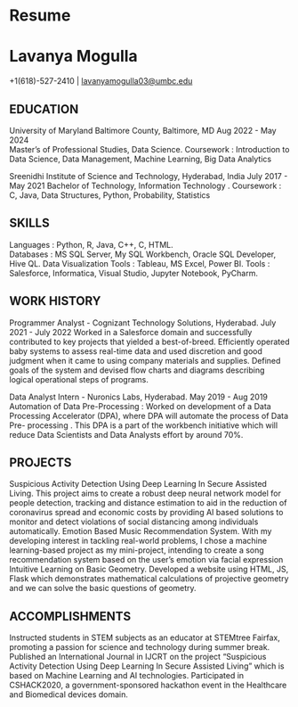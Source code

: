 # Resume
# Lavanya Mogulla
   +1(618)-527-2410     |       lavanyamogulla03@umbc.edu
## EDUCATION
University of Maryland Baltimore County, Baltimore, MD                                                             Aug 2022 - May 2024         
Master’s of Professional Studies, Data Science.
Coursework : Introduction to Data Science, Data Management, Machine Learning, Big Data Analytics

Sreenidhi Institute of Science and Technology, Hyderabad, India                                                    July 2017 -  May 2021 
Bachelor of Technology, Information Technology . 
Coursework : C, Java, Data Structures, Python, Probability, Statistics

## SKILLS
Languages : Python, R, Java, C++,  C, HTML.                             
Databases : MS SQL Server, My SQL Workbench, Oracle SQL Developer, Hive QL.
Data Visualization Tools : Tableau, MS Excel, Power BI. 
Tools : Salesforce, Informatica, Visual Studio, Jupyter Notebook, PyCharm.

## WORK HISTORY 
Programmer Analyst - Cognizant Technology Solutions, Hyderabad.                                                     July 2021 - July 2022
Worked in a Salesforce domain and successfully contributed to key projects that yielded a best-of-breed.
Efficiently operated baby systems to assess real-time data and used discretion and good judgment when it came to using company materials and supplies.
Defined goals of the system and devised flow charts and diagrams describing logical operational steps of programs.

Data Analyst Intern - Nuronics Labs, Hyderabad.                                                                      May 2019 - Aug 2019
Automation of Data Pre-Processing : Worked on development of a Data Processing Accelerator (DPA), where DPA will automate the process of Data Pre- processing . This DPA is a part of the workbench initiative which will reduce Data Scientists and Data Analysts effort by around 70%.

## PROJECTS
Suspicious Activity Detection Using Deep Learning In Secure Assisted Living.
This project aims to create a robust deep neural network model for people detection, tracking and distance estimation to aid in the reduction of coronavirus spread and economic costs by providing AI based solutions to monitor and detect violations of social distancing among individuals automatically.
Emotion Based Music Recommendation System.
With my developing interest in tackling real-world problems, I chose a machine learning-based project as my mini-project, intending to create a song recommendation system based on the user’s emotion via facial expression
Intuitive Learning on Basic Geometry.
Developed a  website using HTML, JS, Flask  which demonstrates mathematical calculations of projective geometry and we can solve the basic questions of geometry.

## ACCOMPLISHMENTS
Instructed students in STEM subjects as an educator at STEMtree Fairfax, promoting a passion for science and technology during summer break.
Published an International Journal in IJCRT on the project “Suspicious Activity Detection Using Deep Learning In Secure Assisted Living” which is based on Machine Learning and AI technologies.
Participated in CSHACK2020, a government-sponsored hackathon event in the Healthcare and Biomedical devices domain.
